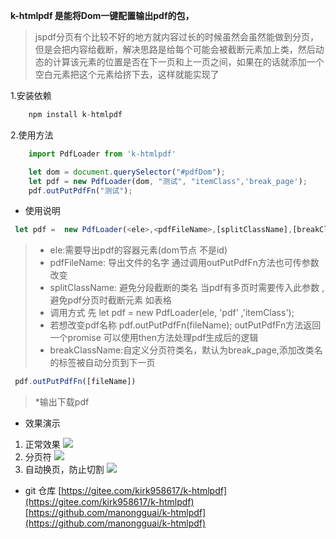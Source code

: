 


**k-htmlpdf 是能将Dom一键配置输出pdf的包，**



> jspdf分页有个比较不好的地方就内容过长的时候虽然会虽然能做到分页，但是会把内容给截断，解决思路是给每个可能会被截断元素加上类，然后动态的计算该元素的位置是否在下一页和上一页之间，如果在的话就添加一个空白元素把这个元素给挤下去，这样就能实现了

1.安装依赖
```js
    npm install k-htmlpdf

```
2.使用方法
```js
    import PdfLoader from 'k-htmlpdf'

    let dom = document.querySelector("#pdfDom");
    let pdf = new PdfLoader(dom, "测试", "itemClass",'break_page');
    pdf.outPutPdfFn("测试");
```
* 使用说明

```js 
 let pdf =  new PdfLoader(<ele>,<pdfFileName>,[splitClassName],[breakClassName])
```
>  * ele:需要导出pdf的容器元素(dom节点 不是id)
> * pdfFileName: 导出文件的名字 通过调用outPutPdfFn方法也可传参数改变
> * splitClassName: 避免分段截断的类名 当pdf有多页时需要传入此参数 , 避免pdf分页时截断元素  如表格<tr class="itemClass"></tr>
> * 调用方式 先 let pdf = new PdfLoader(ele, 'pdf' ,'itemClass');
> * 若想改变pdf名称 pdf.outPutPdfFn(fileName);  outPutPdfFn方法返回一个promise 可以使用then方法处理pdf生成后的逻辑
> *  breakClassName:自定义分页符类名，默认为break_page,添加改类名的标签被自动分页到下一页
```js
 pdf.outPutPdfFn([fileName]) 
```
 > *输出下载pdf
 * 效果演示
1. 正常效果
![](https://img-blog.csdnimg.cn/img_convert/a4b60e448db39a4d067e76a6ae40dbbb.png)
2. 分页符
![](https://img-blog.csdnimg.cn/img_convert/74b856a7cb255d10670f4665250fcb18.png)
3. 自动换页，防止切割
![](https://img-blog.csdnimg.cn/img_convert/8037086b976b24b52a99c89690d0650b.png)

* git 仓库 
[https://gitee.com/kirk958617/k-htmlpdf](https://gitee.com/kirk958617/k-htmlpdf)
[https://github.com/manongguai/k-htmlpdf](https://github.com/manongguai/k-htmlpdf)

